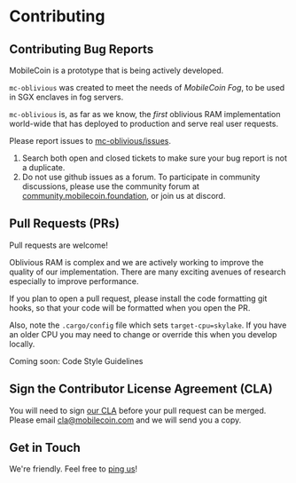 # Contributing

## Contributing Bug Reports

MobileCoin is a prototype that is being actively developed.

`mc-oblivious` was created to meet the needs of *MobileCoin Fog*, to be used in SGX enclaves in fog servers.

`mc-oblivious` is, as far as we know, the *first* oblivious RAM implementation world-wide
that has deployed to production and serve real user requests.

Please report issues to [mc-oblivious/issues](https://github.com/mobilecoinfoundation/mc-oblivious/issues).

1. Search both open and closed tickets to make sure your bug report is not a duplicate.
1. Do not use github issues as a forum. To participate in community discussions, please use the community forum at [community.mobilecoin.foundation](https://community.mobilecoin.foundation), or join us at discord.

## Pull Requests (PRs)

Pull requests are welcome!

Oblivious RAM is complex and we are actively working to improve the quality of our implementation.
There are many exciting avenues of research especially to improve performance.

If you plan to open a pull request, please install the code formatting git hooks, so that your code will be formatted when you open the PR.

Also, note the `.cargo/config` file which sets `target-cpu=skylake`. If you have an older CPU you may need to change or override this
when you develop locally.

Coming soon: Code Style Guidelines

## Sign the Contributor License Agreement (CLA)

You will need to sign [our CLA](./CLA.md) before your pull request can be merged. Please email [cla@mobilecoin.com](mailto://cla@mobilecoin.com) and we will send you a copy.

## Get in Touch

We're friendly. Feel free to [ping us](mailto://oram@mobilecoin.com)!
